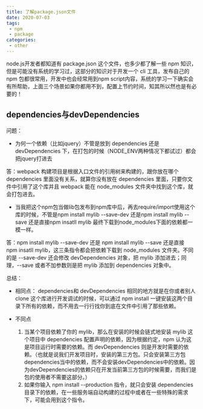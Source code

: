 ```yaml
---
title: 了解package.json文件
date: 2020-07-03
tags:
 - npm
 - package
categories: 
 - other
---
```

node.js开发者都知道有 package.json 这个文件，也多少都了解一些 npm 知识，但是可能没有系统的学习过，这部分的知识对于开发一个 cli 工具，发布自己的 npm 包都很常用，开发中也会经常用到npm script内容，系统的学习一下确实会有所帮助，上面三个场景如果你都用不到，配置上节约时间，知其所以然也是有必要的！

<!-- more -->

## dependencies与devDependencies

问题：

- 为何一个依赖（比如jquery）不管是放到 dependencies 还是 devDependencies 下，在打包的时候（NODE_ENV两种情况下都试过）都会把jquery打进去

答：webpack 构建项目是根据入口文件的引用树来构建的，跟你放在哪个 dependencies 里面没有关系，就算你没有放在 dependencies 里面，只要你文件中引用了这个库并且 webpack 能在 node_modules 文件夹中找到这个库，就会打包进去。


- 当我把这个npm包当做lib包发布到npm库中后，再去require/import使用这个库的时候，不管是npm install mylib --save-dev 还是npm install mylib --save 还是直接npm insatll mylib 最终下载到node_modules下面的依赖都一模一样。

答：npm install mylib --save-dev 还是 npm install mylib --save 还是直接 npm insatll mylib，这三条指令都会把依赖下载到 node_modules 文件夹。不同的是 --save-dev 还会修改 devDependencies 对象，把 mylib 添加进去；同理，--save 或者不加参数则是把 mylib 添加到 dependencies 对象中。

总结：

- 相同点：
dependencies和 devDependencies 相同的地方就是在你或者别人 clone 这个库进行开发调试的时候，可以通过 npm install 一键安装这两个目录下所有的依赖，而不用去一行行找你到底在文件中引用了那些依赖。

- 不同点
    1. 当某个项目依赖了你的 mylib，那么在安装的时候会链式地安装 mylib 这个项目中 dependencies 配置声明的依赖，因为根据约定，npm 认为这是项目运行时需要的依赖。而 devDependencies 则是开发时需要的依赖。（也就是说我们开发项目时，安装的第三方包。只会安装第三方包dependencies当中的依赖，而不会安装devDependencies中的依赖。因为devDependencies的依赖只在开发当前第三方包的时候需要，而我们是包的使用者不需要这部分。）
    2. 如果你输入 npm install --production 指令，就只会安装 dependencies 目录下的依赖，在一些服务端自动构建的过程中或者在一些特殊的需求下，可能会用到这个指令。
